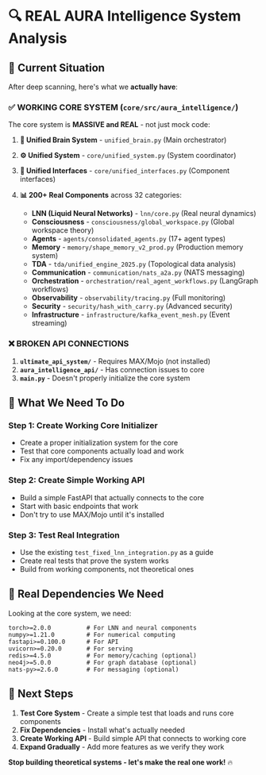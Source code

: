 # 🔍 REAL AURA Intelligence System Analysis

## 🎯 **Current Situation**

After deep scanning, here's what we **actually have**:

### ✅ **WORKING CORE SYSTEM** (`core/src/aura_intelligence/`)

The core system is **MASSIVE and REAL** - not just mock code:

1. **🧠 Unified Brain System** - `unified_brain.py` (Main orchestrator)
2. **⚙️ Unified System** - `core/unified_system.py` (System coordinator) 
3. **🔗 Unified Interfaces** - `core/unified_interfaces.py` (Component interfaces)
4. **📊 200+ Real Components** across 32 categories:

   - **LNN (Liquid Neural Networks)** - `lnn/core.py` (Real neural dynamics)
   - **Consciousness** - `consciousness/global_workspace.py` (Global workspace theory)
   - **Agents** - `agents/consolidated_agents.py` (17+ agent types)
   - **Memory** - `memory/shape_memory_v2_prod.py` (Production memory system)
   - **TDA** - `tda/unified_engine_2025.py` (Topological data analysis)
   - **Communication** - `communication/nats_a2a.py` (NATS messaging)
   - **Orchestration** - `orchestration/real_agent_workflows.py` (LangGraph workflows)
   - **Observability** - `observability/tracing.py` (Full monitoring)
   - **Security** - `security/hash_with_carry.py` (Advanced security)
   - **Infrastructure** - `infrastructure/kafka_event_mesh.py` (Event streaming)

### ❌ **BROKEN API CONNECTIONS**

1. **`ultimate_api_system/`** - Requires MAX/Mojo (not installed)
2. **`aura_intelligence_api/`** - Has connection issues to core
3. **`main.py`** - Doesn't properly initialize the core system

## 🚀 **What We Need To Do**

### **Step 1: Create Working Core Initializer**
- Create a proper initialization system for the core
- Test that core components actually load and work
- Fix any import/dependency issues

### **Step 2: Create Simple Working API**
- Build a simple FastAPI that actually connects to the core
- Start with basic endpoints that work
- Don't try to use MAX/Mojo until it's installed

### **Step 3: Test Real Integration**
- Use the existing `test_fixed_lnn_integration.py` as a guide
- Create real tests that prove the system works
- Build from working components, not theoretical ones

## 🔧 **Real Dependencies We Need**

Looking at the core system, we need:
```
torch>=2.0.0          # For LNN and neural components
numpy>=1.21.0         # For numerical computing
fastapi>=0.100.0      # For API
uvicorn>=0.20.0       # For serving
redis>=4.5.0          # For memory/caching (optional)
neo4j>=5.0.0          # For graph database (optional)
nats-py>=2.6.0        # For messaging (optional)
```

## 🎯 **Next Steps**

1. **Test Core System** - Create a simple test that loads and runs core components
2. **Fix Dependencies** - Install what's actually needed
3. **Create Working API** - Build simple API that connects to working core
4. **Expand Gradually** - Add more features as we verify they work

**Stop building theoretical systems - let's make the real one work!** 🔥
